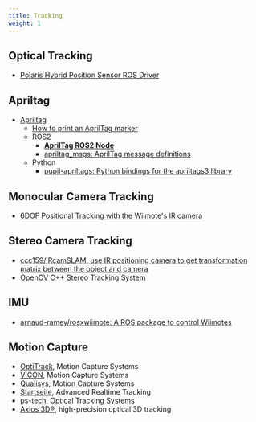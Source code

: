 ```yaml
---
title: Tracking
weight: 1
---
```


Optical Tracking
----------------

*   [Polaris Hybrid Position Sensor ROS Driver](https://github.com/kuka-isir/polaris_sensor)

Apriltag
--------

*   [Apriltag](https://github.com/AprilRobotics/apriltag)
    *   [How to print an AprilTag marker](https://visp-doc.inria.fr/doxygen/visp-daily/tutorial-detection-apriltag.html#apriltag_detection_print)
    *   ROS2
        *   [**AprilTag ROS2 Node**](https://github.com/christianrauch/apriltag_ros)
        *   [apriltag\_msgs: AprilTag message definitions](https://github.com/christianrauch/apriltag_msgs)
    *   Python
        *   [pupil-apriltags: Python bindings for the apriltags3 library](https://pypi.org/project/pupil-apriltags/)

Monocular Camera Tracking
-------------------------

*   [6DOF Positional Tracking with the Wiimote's IR camera](https://franklinta.com/2014/09/30/6dof-positional-tracking-with-the-wiimote/)

Stereo Camera Tracking
----------------------

*   [ccc159/IRcamSLAM: use IR positioning camera to get transformation matrix between the object and camera](https://github.com/ccc159/IRcamSLAM?fbclid=IwAR1QdyECK7xT0A12kY1JH_AcSOSXUb32YppEraV4FVq-Z9_YM5vegGTX2zs)
*   [OpenCV C++ Stereo Tracking System](https://github.com/mhmadayad/Stereo-Tracking)

IMU
---

*   [arnaud-ramey/rosxwiimote: A ROS package to control Wiimotes](https://github.com/arnaud-ramey/rosxwiimote)

Motion Capture
--------------

*   [OptiTrack](https://optitrack.com/), Motion Capture Systems
*   [VICON](https://www.vicon.com/), Motion Capture Systems
*   [Qualisys](https://www.qualisys.com/), Motion Capture Systems
*   [Startseite](https://ar-tracking.com/en), Advanced Realtime Tracking
*   [ps-tech](https://www.ps-tech.com/), Optical Tracking Systems
*   [Axios 3D®](https://axios3d.de/), high-precision optical 3D tracking